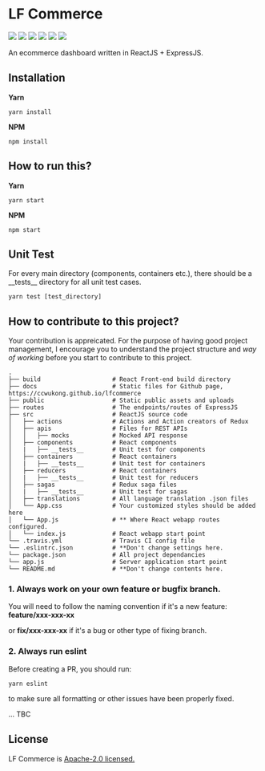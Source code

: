 # LF Commerce

<p>
  <img src="https://img.shields.io/badge/React-16.4.2-lightblue.svg">
  <img src="https://img.shields.io/badge/Redux-4.0.0-purple.svg">
  <img src="https://img.shields.io/badge/Nodejs-8.10.0-green.svg">
  <img src="https://img.shields.io/badge/Express-4.16.3-black.svg">
  <img src="https://img.shields.io/badge/Boostrap-4.+-purple.svg">
  <img src="https://img.shields.io/badge/MySQL-5.7.+-blue.svg">
</p>

An ecommerce dashboard written in ReactJS + ExpressJS. 


## Installation

**Yarn**
```console
yarn install
```

**NPM**

```console
npm install
```


## How to run this?

**Yarn**

```console
yarn start
```

**NPM**

```console
npm start
```

## Unit Test

For every main directory (components, containers etc.), there should be a \_\_tests\_\_ directory for all unit test cases.
```console
yarn test [test_directory]
```


## How to contribute to this project?

Your contribution is appreicated. For the purpose of having good project management, I encourage you to understand the project structure and *way of working* before you start to contribute to this project.

```
.
├── build                    # React Front-end build directory
├── docs                     # Static files for Github page, https://ccwukong.github.io/lfcommerce
├── public                   # Static public assets and uploads
├── routes                   # The endpoints/routes of ExpressJS
├── src                      # ReactJS source code
│   ├── actions              # Actions and Action creators of Redux
│   ├── apis                 # Files for REST APIs
│   │   ├── mocks            # Mocked API response
│   ├── components           # React components
│   |   ├── __tests__        # Unit test for components
│   ├── containers           # React containers
│   |   ├── __tests__        # Unit test for containers
│   ├── reducers             # React containers
│   |   ├── __tests__        # Unit test for reducers
│   ├── sagas                # Redux saga files
│   |   ├── __tests__        # Unit test for sagas
│   ├── translations         # All language translation .json files
│   └── App.css              # Your customized styles should be added here
│   └── App.js               # ** Where React webapp routes configured.
│   └── index.js             # React webapp start point
└── .travis.yml              # Travis CI config file
└── .eslintrc.json           # **Don't change settings here.
└── package.json             # All project dependancies
└── app.js                   # Server application start point
└── README.md                # **Don't change contents here.
```

### 1. Always work on your own feature or bugfix branch.

You will need to follow the naming convention if it's a new feature:
**feature/xxx-xxx-xx**

or **fix/xxx-xxx-xx** if it's a bug or other type of fixing branch.


### 2. Always run eslint

Before creating a PR, you should run:
```console
yarn eslint
```
to make sure all formatting or other issues have been properly fixed.

...
TBC

## License
LF Commerce is [Apache-2.0 licensed.](https://github.com/ccwukong/lfcommerce/blob/master/LICENSE)
